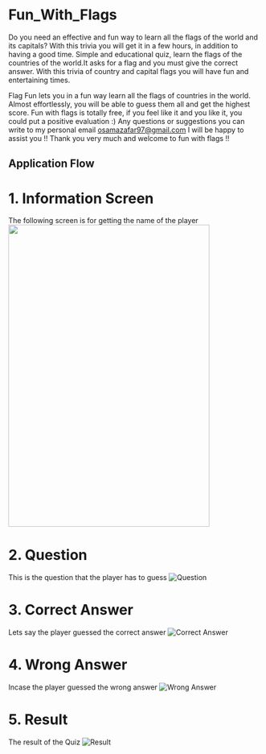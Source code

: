 # Fun_With_Flags
Do you need an effective and fun way to learn all the flags of the world and its capitals? With this trivia you will get it in a few hours, in addition to having a good time.
Simple and educational quiz, learn the flags of the countries of the world.It asks for a flag and you must give the correct answer.
With this trivia of country and capital flags you will have fun and entertaining times.

Flag Fun lets you in a fun way learn all the flags of countries in the world. Almost effortlessly, you will be able to guess them all and get the highest score.
Fun with flags is totally free, if you feel like it and you like it, you could put a positive evaluation :)
Any questions or suggestions you can write to my personal email osamazafar97@gmail.com I will be happy to assist you !!
Thank you very much and welcome to fun with flags !!

## Application Flow

# 1. Information Screen

The following screen is for getting the name of the player
<img src="https://user-images.githubusercontent.com/34195406/130226240-f416caeb-bc0e-4e53-bc36-dd905e1e00ab.png" width="400" height="600">

# 2. Question 
This is the question that the player has to guess
![Question](https://user-images.githubusercontent.com/34195406/130226791-1598f6cb-2b58-44e9-ba65-fe9ce5c69e46.png)

# 3. Correct Answer
Lets say the player guessed the correct answer
![Correct Answer](https://user-images.githubusercontent.com/34195406/130226854-8a572660-db51-4cf7-9d10-3ac656590f08.png)

# 4. Wrong Answer
Incase the player guessed the wrong answer
![Wrong Answer](https://user-images.githubusercontent.com/34195406/130226943-4f251f30-b07c-4547-be9e-eabaec3c2953.png)

# 5. Result
The result of the Quiz 
![Result](https://user-images.githubusercontent.com/34195406/130227027-d684a9c0-a03b-4c2f-a92f-089a4787402a.png)
